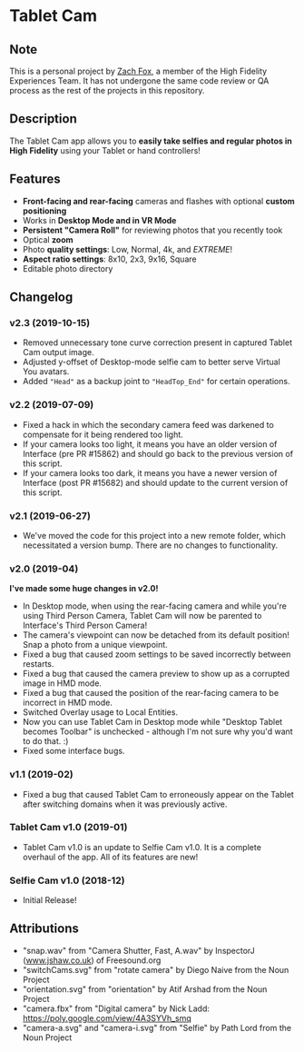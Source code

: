 # Tablet Cam

## Note

This is a personal project by [Zach Fox](https://github.com/zfox23/), a member of the High Fidelity Experiences Team. It has not undergone the same code review or QA process as the rest of the projects in this repository.

## Description

The Tablet Cam app allows you to **easily take selfies and regular photos in High Fidelity** using your Tablet or hand controllers!

## Features

- **Front-facing and rear-facing** cameras and flashes with optional **custom positioning**
- Works in **Desktop Mode and in VR Mode**
- **Persistent "Camera Roll"** for reviewing photos that you recently took
- Optical **zoom**
- Photo **quality settings**: Low, Normal, 4k, and _EXTREME_!
- **Aspect ratio settings**: 8x10, 2x3, 9x16, Square
- Editable photo directory

## Changelog

### v2.3 (2019-10-15)

- Removed unnecessary tone curve correction present in captured Tablet Cam output image.
- Adjusted y-offset of Desktop-mode selfie cam to better serve Virtual You avatars.
- Added `"Head"` as a backup joint to `"HeadTop_End"` for certain operations.

### v2.2 (2019-07-09)

- Fixed a hack in which the secondary camera feed was darkened to compensate for it being rendered too light.
- If your camera looks too light, it means you have an older version of Interface (pre PR #15862) and should go back to the previous version of this script.
- If your camera looks too dark, it means you have a newer version of Interface (post PR #15682) and should update to the current version of this script.

### v2.1 (2019-06-27)

- We've moved the code for this project into a new remote folder, which necessitated a version bump. There are no changes to functionality.

### v2.0 (2019-04)

**I've made some huge changes in v2.0!**

- In Desktop mode, when using the rear-facing camera and while you're using Third Person Camera, Tablet Cam will now be parented to Interface's Third Person Camera!
- The camera's viewpoint can now be detached from its default position! Snap a photo from a unique viewpoint.
- Fixed a bug that caused zoom settings to be saved incorrectly between restarts.
- Fixed a bug that caused the camera preview to show up as a corrupted image in HMD mode.
- Fixed a bug that caused the position of the rear-facing camera to be incorrect in HMD mode.
- Switched Overlay usage to Local Entities.
- Now you can use Tablet Cam in Desktop mode while "Desktop Tablet becomes Toolbar" is unchecked - although I'm not sure why you'd want to do that. :)
- Fixed some interface bugs.

### v1.1 (2019-02)

- Fixed a bug that caused Tablet Cam to erroneously appear on the Tablet after switching domains when it was previously active.

### Tablet Cam v1.0 (2019-01)

- Tablet Cam v1.0 is an update to Selfie Cam v1.0. It is a complete overhaul of the app. All of its features are new!

### Selfie Cam v1.0 (2018-12)

- Initial Release!

## Attributions
- "snap.wav" from "Camera Shutter, Fast, A.wav" by InspectorJ (www.jshaw.co.uk) of Freesound.org
- "switchCams.svg" from "rotate camera" by Diego Naive from the Noun Project
- "orientation.svg" from "orientation" by Atif Arshad from the Noun Project
- "camera.fbx" from "Digital camera" by Nick Ladd: https://poly.google.com/view/4A3SYVh_smq
- "camera-a.svg" and "camera-i.svg" from "Selfie" by Path Lord from the Noun Project